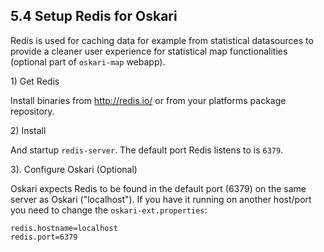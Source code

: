 ## 5.4 Setup Redis for Oskari

Redis is used for caching data for example from statistical datasources to provide a cleaner user experience for statistical map functionalities (optional part of `oskari-map` webapp).

1\) Get Redis

Install binaries from http://redis.io/ or from your platforms package repository.

2\) Install

And startup `redis-server`. The default port Redis listens to is `6379`.

3\). Configure Oskari (Optional)

Oskari expects Redis to be found in the default port (6379) on the same server as Oskari ("localhost"). If you have it running on another host/port you need
to change the `oskari-ext.properties`:

	redis.hostname=localhost
	redis.port=6379